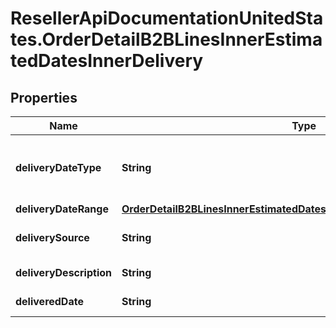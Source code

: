 # ResellerApiDocumentationUnitedStates.OrderDetailB2BLinesInnerEstimatedDatesInnerDelivery

## Properties

Name | Type | Description | Notes
------------ | ------------- | ------------- | -------------
**deliveryDateType** | **String** | Date type. Example Single or multiple dates. | [optional] 
**deliveryDateRange** | [**OrderDetailB2BLinesInnerEstimatedDatesInnerDeliveryDeliveryDateRange**](OrderDetailB2BLinesInnerEstimatedDatesInnerDeliveryDeliveryDateRange.md) |  | [optional] 
**deliverySource** | **String** | Source of the delivery. | [optional] 
**deliveryDescription** | **String** | Delivery description. | [optional] 
**deliveredDate** | **String** | Delivery date. | [optional] 


